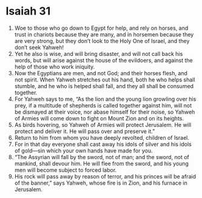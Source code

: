﻿
# Isaiah 31
1. Woe to those who go down to Egypt for help, and rely on horses, and trust in chariots because they are many, and in horsemen because they are very strong, but they don’t look to the Holy One of Israel, and they don’t seek Yahweh! 
2. Yet he also is wise, and will bring disaster, and will not call back his words, but will arise against the house of the evildoers, and against the help of those who work iniquity. 
3. Now the Egyptians are men, and not God; and their horses flesh, and not spirit. When Yahweh stretches out his hand, both he who helps shall stumble, and he who is helped shall fall, and they all shall be consumed together. 
4. For Yahweh says to me, “As the lion and the young lion growling over his prey, if a multitude of shepherds is called together against him, will not be dismayed at their voice, nor abase himself for their noise, so Yahweh of Armies will come down to fight on Mount Zion and on its heights. 
5. As birds hovering, so Yahweh of Armies will protect Jerusalem. He will protect and deliver it. He will pass over and preserve it.” 
6. Return to him from whom you have deeply revolted, children of Israel. 
7. For in that day everyone shall cast away his idols of silver and his idols of gold—sin which your own hands have made for you. 
8. “The Assyrian will fall by the sword, not of man; and the sword, not of mankind, shall devour him. He will flee from the sword, and his young men will become subject to forced labor. 
9. His rock will pass away by reason of terror, and his princes will be afraid of the banner,” says Yahweh, whose fire is in Zion, and his furnace in Jerusalem. 
